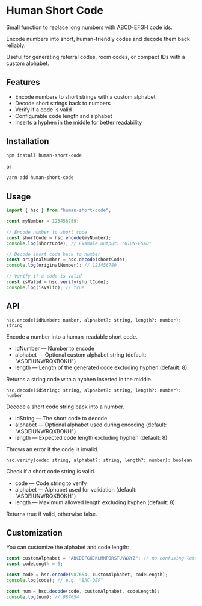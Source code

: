 # Human Short Code

Small function to replace long numbers with ABCD-EFGH code ids.

Encode numbers into short, human-friendly codes and decode them back reliably.  

Useful for generating referral codes, room codes, or compact IDs with a custom alphabet.

## Features

- Encode numbers to short strings with a custom alphabet  
- Decode short strings back to numbers  
- Verify if a code is valid  
- Configurable code length and alphabet  
- Inserts a hyphen in the middle for better readability  

## Installation

```bash
npm install human-short-code
```

or

```bash
yarn add human-short-code
```

## Usage

```typescript
import { hsc } from "human-short-code";

const myNumber = 123456789;

// Encode number to short code
const shortCode = hsc.encode(myNumber);
console.log(shortCode); // Example output: "QIUN-ESAD"

// Decode short code back to number
const originalNumber = hsc.decode(shortCode);
console.log(originalNumber); // 123456789

// Verify if a code is valid
const isValid = hsc.verify(shortCode);
console.log(isValid); // true
```

## API

`hsc.encode(idNumber: number, alphabet?: string, length?: number): string`

Encode a number into a human-readable short code.

- idNumber — Number to encode
- alphabet — Optional custom alphabet string (default: "ASDEIUNWRQXBOKH")
- length — Length of the generated code excluding hyphen (default: 8)

Returns a string code with a hyphen inserted in the middle.

`hsc.decode(idString: string, alphabet?: string, length?: number): number`

Decode a short code string back into a number.

- idString — The short code to decode
- alphabet — Optional alphabet used during encoding (default: "ASDEIUNWRQXBOKH")
- length — Expected code length excluding hyphen (default: 8)

Throws an error if the code is invalid.

`hsc.verify(code: string, alphabet?: string, length?: number): boolean`

Check if a short code string is valid.

- code — Code string to verify
- alphabet — Alphabet used for validation (default: "ASDEIUNWRQXBOKH")
- length — Maximum allowed length excluding hyphen (default: 8)

Returns true if valid, otherwise false.

## Customization

You can customize the alphabet and code length:

```typescript
const customAlphabet = "ABCDEFGHJKLMNPQRSTUVWXYZ"; // no confusing letters like I, O
const codeLength = 6;

const code = hsc.encode(987654, customAlphabet, codeLength);
console.log(code); // e.g. "BAC-DEF"

const num = hsc.decode(code, customAlphabet, codeLength);
console.log(num); // 987654
```
